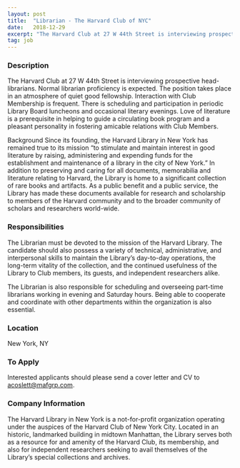 ```yaml
---
layout: post
title:  "Librarian - The Harvard Club of NYC"
date:   2018-12-29
excerpt: "The Harvard Club at 27 W 44th Street is interviewing prospective head-librarians. Normal librarian proficiency is expected. The position takes place in an atmosphere of quiet good fellowship. Interaction with Club Membership is frequent. There is scheduling and participation in periodic Library Board luncheons and occasional literary evenings. Love of..."
tag: job
---
```


### Description   

The Harvard Club at 27 W 44th Street is interviewing prospective head-librarians. Normal librarian proficiency is expected. The position takes place in an atmosphere of quiet good fellowship. Interaction with Club Membership is frequent. There is scheduling and participation in periodic Library Board luncheons and occasional literary evenings. Love of literature is a prerequisite in helping to guide a circulating book program and a pleasant personality in fostering amicable relations with Club Members. 

Background 
Since its founding, the Harvard Library in New York has remained true to its mission “to stimulate and maintain interest in good literature by raising, administering and expending funds for the establishment and maintenance of a library in the city of New York.” In addition to preserving and caring for all documents, memorabilia and literature relating to Harvard, the Library is home to a significant collection of rare books and artifacts. As a public benefit and a public service, the Library has made these documents available for research and scholarship to members of the Harvard community and to the broader community of scholars and researchers world-wide. 




### Responsibilities   

The Librarian must be devoted to the mission of the Harvard Library. The candidate should also possess a variety of technical, administrative, and interpersonal skills to maintain the Library’s day-to-day operations, the long-term vitality of the collection, and the continued usefulness of the Library to Club members, its guests, and independent researchers alike. 

The Librarian is also responsible for scheduling and overseeing part-time librarians working in evening and Saturday hours. Being able to cooperate and coordinate with other departments within the organization is also essential.






### Location   

New York, NY




### To Apply   

Interested applicants should please send a cover letter and CV to acoslett@mafgrp.com.


### Company Information   

The Harvard Library in New York is a not-for-profit organization operating under the auspices of the Harvard Club of New York City. Located in an historic, landmarked building in midtown Manhattan, the Library serves both as a resource for and amenity of the Harvard Club, its membership, and also for independent researchers seeking to avail themselves of the Library’s special collections and archives.



